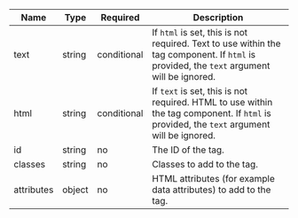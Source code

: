 <!-- prettier-ignore-file -->

| Name       | Type   | Required    | Description                                                                                                                               |
| ---------- | ------ | ----------- | ----------------------------------------------------------------------------------------------------------------------------------------- |
| text       | string | conditional | If `html` is set, this is not required. Text to use within the tag component. If `html` is provided, the `text` argument will be ignored. |
| html       | string | conditional | If `text` is set, this is not required. HTML to use within the tag component. If `html` is provided, the `text` argument will be ignored. |
| id         | string | no          | The ID of the tag.                                                                                                                        |
| classes    | string | no          | Classes to add to the tag.                                                                                                                |
| attributes | object | no          | HTML attributes (for example data attributes) to add to the tag.                                                                          |
